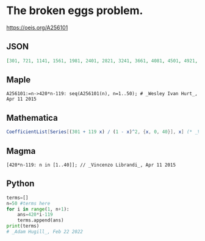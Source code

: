 # The broken eggs problem\.
https://oeis.org/A256101
## JSON
```JSON
[301, 721, 1141, 1561, 1981, 2401, 2821, 3241, 3661, 4081, 4501, 4921, 5341, 5761, 6181, 6601, 7021, 7441, 7861, 8281, 8701, 9121, 9541, 9961, 10381, 10801, 11221, 11641, 12061, 12481, 12901, 13321, 13741, 14161, 14581, 15001, 15421, 15841]
```
## Maple
```Maple
A256101:=n->420*n-119: seq(A256101(n), n=1..50); # _Wesley Ivan Hurt_, Apr 11 2015
```
## Mathematica
```Mathematica
CoefficientList[Series[(301 + 119 x) / (1 - x)^2, {x, 0, 40}], x] (* _Vincenzo Librandi_, Apr 11 2015 *)
```
## Magma
```Magma
[420*n-119: n in [1..40]]; // _Vincenzo Librandi_, Apr 11 2015
```
## Python
```Python
terms=[]
n=50 #terms here
for i in range(1, n+1):
    ans=420*i-119
    terms.append(ans)
print(terms)
# _Adam Hugill_, Feb 22 2022
```
